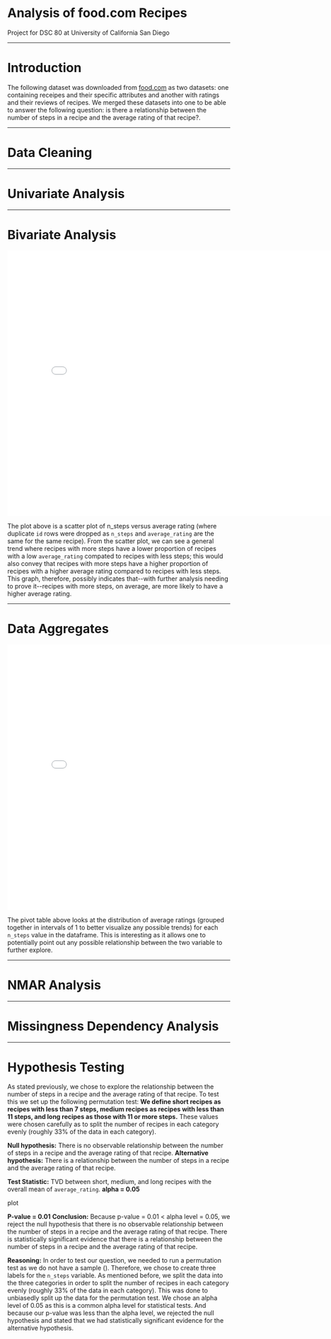 # Analysis of food.com Recipes
Project for DSC 80 at University of California San Diego

---
# Introduction

The following dataset was downloaded from [food.com](https://www.food.com) as two datasets: one containing receipes and their specific attributes and another with ratings and their reviews of recipes. We merged these datasets into one to be able to answer the following question: is there a relationship between the number of steps in a recipe and the average rating of that recipe?. 

---
# Data Cleaning

---
# Univariate Analysis

---
# Bivariate Analysis
<iframe src="assets/bivariate-plot.html" width=800 height=600 frameBorder=0></iframe>

The plot above is a scatter plot of n_steps versus average rating (where duplicate `id` rows were dropped as `n_steps` and `average_rating` are the same for the same recipe). From the scatter plot, we can see a general trend where recipes with more steps have a lower proportion of recipes with a low `average_rating` compated to recipes with less steps; this would also convey that recipes with more steps have a higher proportion of recipes with a higher average rating compared to recipes with less steps. This graph, therefore, possibly indicates that--with further analysis needing to prove it--recipes with more steps, on average, are more likely to have a higher average rating.

---
# Data Aggregates
<iframe src="assets/pivot_table_steps.html" width="800" height="600" frameborder="0"></iframe>

The pivot table above looks at the distribution of average ratings (grouped together in intervals of 1 to better visualize any possible trends) for each `n_steps` value in the dataframe. This is interesting as it allows one to potentially point out any possible relationship between the two variable to further explore.

---
# NMAR Analysis

---
# Missingness Dependency Analysis


---
# Hypothesis Testing

As stated previously, we chose to explore the relationship between the number of steps in a recipe and the average rating of that recipe. To test this we set up the following permutation test:
**We define short recipes as recipes with less than 7 steps, medium recipes as recipes with less than 11 steps, and long recipes as those with 11 or more steps.** These values were chosen carefully as to split the number of recipes in each category evenly (roughly 33% of the data in each category).

**Null hypothesis:** There is no observable relationship between the number of steps in a recipe and the average rating of that recipe.
**Alternative hypothesis:** There is a relationship between the number of steps in a recipe and the average rating of that recipe.

**Test Statistic:** TVD between short, medium, and long recipes with the overall mean of `average_rating`.
**alpha = 0.05**

plot

**P-value = 0.01**
**Conclusion:** Because p-value = 0.01 < alpha level = 0.05, we reject the null hypothesis that there is no observable relationship between the number of steps in a recipe and the average rating of that recipe. There is statistically significant evidence that there is a relationship between the number of steps in a recipe and the average rating of that recipe. 


**Reasoning:** In order to test our question, we needed to run a permutation test as we do not have a sample (). Therefore, we chose to create three labels for the `n_steps` variable. As mentioned before, we split the data into the three categories in order to split the number of recipes in each category evenly (roughly 33% of the data in each category). This was done to unbiasedly split up the data for the permutation test. We chose an alpha level of 0.05 as this is a common alpha level for statistical tests. And because our p-value was less than the alpha level, we rejected the null hypothesis and stated that we had statistically significant evidence for the alternative hypothesis.
